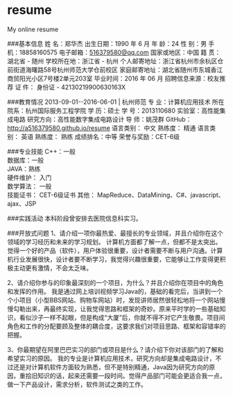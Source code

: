 # resume
My online resume

###基本信息
姓   名：郑华杰																									出生日期：1990 年 6 月																									年   龄：24																											性   别：男																												手   机：18858160575																					电子邮箱：516379580@qq.com																							国家或地区：中国																										籍   贯：湖北省 - 随州																								学校所在地：浙江省 - 杭州																			个人邮寄地址：浙江省杭州市余杭区仓前街道海曙路58号杭州师范大学仓前校区											家庭邮寄地址：湖北省随州市东城香江商贸阳光小区7号楼2单元203室														毕业时间：2016 年 06 月 																						招聘信息来源：校友推荐																									证   件： 身份证 - 42130219900630163X

###教育情况
2013-09-01--2016-06-01 | 杭州师范
专  业：计算机应用技术
所在院系：杭州国际服务工程学院
学  历：硕士
学  号：2013110680
实验室：高性能集成电路
研究方向：高性能数字集成电路设计
导  师：姚茂群
GitHub：http://a516379580.github.io/resume
语言类别： 中文            熟练度： 精通
语言类别： 英语            熟练度： 熟练
成绩排名：中等
荣誉与奖励：CET-6级

###专业技能
C++：一般           
数据库：一般               
JAVA：熟练          
硬件维护： 入门    
数学算法： 一般                
技能证书： CET-6级证书                                                                                             其他： MapReduce、DataMining、C#、javascript、ajax、JSP

###实践活动
本科阶段曾安排去医院信息科实习。

###开放式问题
1、请介绍一项你最热爱、最擅长的专业领域，并且介绍你在这个领域的学习经历和未来的学习规划。
    计算机方面都了解一点，但都不是太突出。觉得一个好的产品（软件），用户体验很重要，设计者需要不断与用户沟通。计算机行业发展很快，设计者要不断学习，我觉得兴趣很重要，它能够让工作变得更积极主动更有激情，不会太乏味。
    
2、请介绍你参与的印象最深刻的一个项目，为什么？并且介绍你在项目中的角色和发挥的作用。
    我是通过网上培训视频学习Java的，基础的看完后，当讲到一个个小项目（小型BBS网站、购物车网站）时，发现讲师居然很轻松地将一个网站慢慢勾勒出来，再最终实现，让我觉得思路和框架的奇妙。原来平时学的一些基础知识，看似沙子一样不起眼，但是构成“大厦”后，你就不得不对它产生敬畏。项目间角色和工作的分配要顾及整体的耦合度，这要求我们对项目思路、框架和容错率的把握。

3、你最期望在阿里巴巴实习的部门或项目是什么？请介绍下你对该部门的了解和希望实习的原因。
    我的专业是计算机应用技术，研究方向却是集成电路设计，不过还是对计算机软件方面较为熟悉，但不是特别精通，Java因为研究方向的原因，重拾旧知识的话，起来还需要一段时间。觉得产品部门可能会更适合我一点，做一下产品设计，需求分析，软件测试之类的工作。
